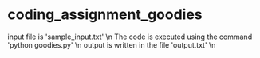 # coding_assignment_goodies
input file is 'sample_input.txt' \n
The code is executed using the command 'python goodies.py' \n
output is written in the file 'output.txt' \n
